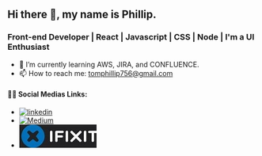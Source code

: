 ## Hi there 👋, my name is Phillip.


### Front-end Developer | React | Javascript | CSS | Node | I'm a UI Enthusiast

<!--
**Artsia/Artsia** is a ✨ _special_ ✨ repository because its `README.md` (this file) appears on your GitHub profile.-->

- 🌱 I’m currently learning AWS, JIRA, and CONFLUENCE.
- 📫 How to reach me: tomphillip756@gmail.com
#### 💁‍♀️ Social Medias Links: 
- [![linkedin](https://github.com/shikhar1020jais1/Git-Social/blob/master/Icons/LinkedIn.png (LinkedIn))][1]
- [![Medium](https://github.com/shikhar1020jais1/Git-Social/blob/master/Icons/Medium.png (Medium))][2]
- [![iFixit](https://github.com/Artsia/Artsia/blob/main/Git-Social/blob/master/Icons/ifixit.png (iFixit))][3]
 


[1]: https://www.linkedin.com/in/phillip-kataswa-2a4653218/
[2]: https://medium.com/@PhillipKataswa
[3]: https://www.ifixit.com/Guide/2011+Ford+Fiesta+Headlight+Replacement/143721


